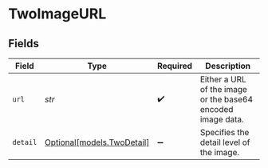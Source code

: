 # TwoImageURL


## Fields

| Field                                                       | Type                                                        | Required                                                    | Description                                                 |
| ----------------------------------------------------------- | ----------------------------------------------------------- | ----------------------------------------------------------- | ----------------------------------------------------------- |
| `url`                                                       | *str*                                                       | :heavy_check_mark:                                          | Either a URL of the image or the base64 encoded image data. |
| `detail`                                                    | [Optional[models.TwoDetail]](../models/twodetail.md)        | :heavy_minus_sign:                                          | Specifies the detail level of the image.                    |